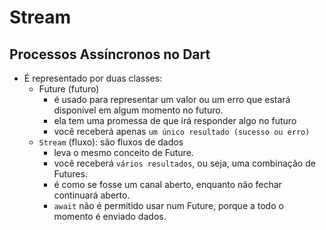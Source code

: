 # Stream

## Processos Assíncronos no Dart
- É representado por duas classes:
  - Future (futuro)
    - é usado para representar um valor ou um erro que estará disponível em algum momento no futuro.
    - ela tem uma promessa de que irá responder algo no futuro
    - você receberá apenas `um único resultado (sucesso ou erro)`
  - `Stream` (fluxo): são fluxos de dados 
    - leva o mesmo conceito de Future.
    - você receberá `vários resultados`, ou seja, uma combinação de Futures.
    - é como se fosse um canal aberto, enquanto não fechar continuará aberto.
    - `await` não é permitido usar num Future, porque a todo o momento é enviado dados.

